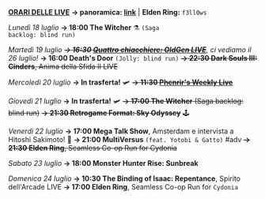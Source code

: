 <b><u>ORARI DELLE LIVE</u></b>
<b>→ panoramica: <a href="https://trello.com/b/iKwdSGf3/sabaku">link</a></b> | <b>Elden Ring:</b> <code>f3ll0ws</code>

<i>Lunedì 18 luglio</i>
<b>→ 18:00 The Witcher</b> ⚗️ <code>(Saga backlog: blind run)</code>

<i>Martedì 19 luglio</i>
<i><s><b>→ 16:30 <a href="https://www.twitch.tv/oldgenproject">Quattro chiacchiere: OldGen LIVE</a></b></s>, ci vediamo il 26 luglio!</i>
<b>→ 16:00 Death's Door</b> <code>(Jolly: blind run)</code>
<s><b>→ 22:30 Dark Souls III: Cinders</b>, Anima della Sfida II LIVE</s>

<i>Mercoledì 20 luglio</i>
<b>→ In trasferta!</b> 🛩️
<s><b>→ 11:30 <a href="https://www.twitch.tv/phenrir_mailoki">Phenrir's Weekly Live</a></b></s>

<i>Giovedì 21 luglio</i>
<b>→ In trasferta!</b> 🛩️
<s><b>→ 17:00 The Witcher</b> (Saga backlog: blind run)</s>
<s><b>→ 21:30 Retrogame Format: Sky Odyssey</b></s> 🕹️
  
<i>Venerdì 22 luglio</i>
<b>→ 17:00 Mega Talk Show</b>, Amsterdam e intervista a Hitoshi Sakimoto! 🎤
<b>→ 21:00 MultiVersus</b> <code>(feat. Yotobi & Gatto)</code> #adv
<s><b>→ 21:30 Elden Ring</b>, Seamless Co-op Run for Cydonia</s>

<i>Sabato 23 luglio</i>
<b>→ 18:00 Monster Hunter Rise: Sunbreak</b>

<i>Domenica 24 luglio</i>
<b>→ 10:30 The Binding of Isaac: Repentance</b>, Spirito dell'Arcade LIVE
<b>→ 17:00 Elden Ring</b>, Seamless Co-op Run for <code>Cydonia</code>
